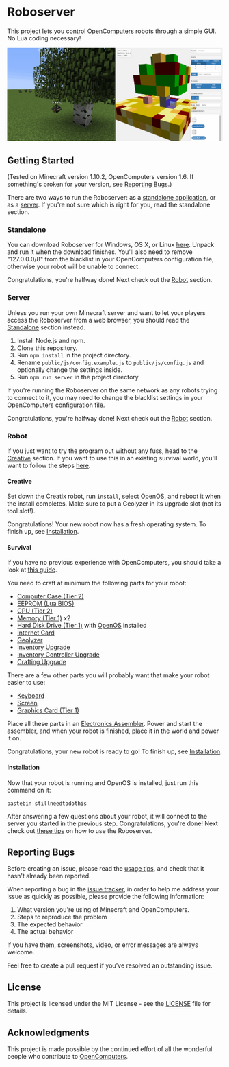 # Roboserver

This project lets you control [OpenComputers](http://ocdoc.cil.li/) robots through a simple GUI. No Lua coding necessary!

![A robot being controlled by the Roboserver](public/assets/tree.gif)

## Getting Started

(Tested on Minecraft version 1.10.2, OpenComputers version 1.6. If something's broken for your version, see [Reporting Bugs](#reporting-bugs).)

There are two ways to run the Roboserver: as a [standalone application](#standalone), or as a [server](#server). If you're not sure which is right for you, read the standalone section.

### Standalone

You can download Roboserver for Windows, OS X, or Linux [here](). Unpack and run it when the download finishes. You'll also need to remove "127.0.0.0/8" from the blacklist in your OpenComputers configuration file, otherwise your robot will be unable to connect.

Congratulations, you're halfway done! Next check out the [Robot](#robot) section.

### Server

Unless you run your own Minecraft server and want to let your players access the Roboserver from a web browser, you should read the [Standalone](#standalone) section instead.

1. Install Node.js and npm.
2. Clone this repository.
3. Run ```npm install``` in the project directory.
4. Rename ```public/js/config.example.js``` to ```public/js/config.js``` and optionally change the settings inside.
5. Run ```npm run server``` in the project directory.

If you're running the Roboserver on the same network as any robots trying to connect to it, you may need to change the blacklist settings in your OpenComputers configuration file.

Congratulations, you're halfway done! Next check out the [Robot](#robot) section.

### Robot

If you just want to try the program out without any fuss, head to the [Creative](#creative) section. If you want to use this in an existing survival world, you'll want to follow the steps [here](#survival).

#### Creative

Set down the Creatix robot, run ```install```, select OpenOS, and reboot it when the install completes. Make sure to put a Geolyzer in its upgrade slot (not its tool slot!).

Congratulations! Your new robot now has a fresh operating system. To finish up, see [Installation](#installation).

#### Survival

If you have no previous experience with OpenComputers, you should take a look at [this guide](http://ocdoc.cil.li/tutorial:oc1_basic_computer).

You need to craft at minimum the following parts for your robot:
* [Computer Case (Tier 2)](http://crafting-guide.com/browse/opencomputers/computer_case_tier_2/)
* [EEPROM (Lua BIOS)](http://crafting-guide.com/browse/opencomputers/eeprom_lua_bios/)
* [CPU (Tier 2)](http://crafting-guide.com/browse/opencomputers/central_processing_unit_cpu_tier_2/)
* [Memory (Tier 1)](http://crafting-guide.com/browse/opencomputers/memory_tier_1/) x2
* [Hard Disk Drive (Tier 1)](http://crafting-guide.com/browse/opencomputers/hard_disk_drive_tier_1/) with [OpenOS](http://crafting-guide.com/browse/opencomputers/floppy_disk_openos/) installed
* [Internet Card](http://crafting-guide.com/browse/opencomputers/internet_card/)
* [Geolyzer](http://crafting-guide.com/browse/opencomputers/geolyzer/)
* [Inventory Upgrade](http://crafting-guide.com/browse/opencomputers/inventory_upgrade/)
* [Inventory Controller Upgrade](http://crafting-guide.com/browse/opencomputers/inventory_controller_upgrade/)
* [Crafting Upgrade](http://crafting-guide.com/browse/opencomputers/crafting_upgrade/)

There are a few other parts you will probably want that make your robot easier to use:
* [Keyboard](http://crafting-guide.com/browse/opencomputers/keyboard/)
* [Screen](http://crafting-guide.com/browse/opencomputers/screen_tier_1/)
* [Graphics Card (Tier 1)](http://crafting-guide.com/browse/opencomputers/graphics_card_tier_1/)

Place all these parts in an [Electronics Assembler](http://crafting-guide.com/browse/opencomputers/electronics_assembler/). Power and start the assembler, and when your robot is finished, place it in the world and power it on.

Congratulations, your new robot is ready to go! To finish up, see [Installation](#installation).

#### Installation

Now that your robot is running and OpenOS is installed, just run this command on it:

```
pastebin stillneedtodothis
```

After answering a few questions about your robot, it will connect to the server you started in the previous step. Congratulations, you're done! Next check out [these tips](tips.md) on how to use the Roboserver.

## Reporting Bugs

Before creating an issue, please read the [usage tips](tips.md), and check that it hasn't already been reported.

When reporting a bug in the [issue tracker](https://github.com/dunstad/roboserver/issues?q=is%3Aopen), in order to help me address your issue as quickly as possible, please provide the following information:

1. What version you're using of Minecraft and OpenComputers.
1. Steps to reproduce the problem
2. The expected behavior
3. The actual behavior

If you have them, screenshots, video, or error messages are always welcome.

Feel free to create a pull request if you've resolved an outstanding issue.

## License

This project is licensed under the MIT License - see the [LICENSE](LICENSE) file for details.

## Acknowledgments

This project is made possible by the continued effort of all the wonderful people who contribute to [OpenComputers](https://github.com/MightyPirates/OpenComputers).